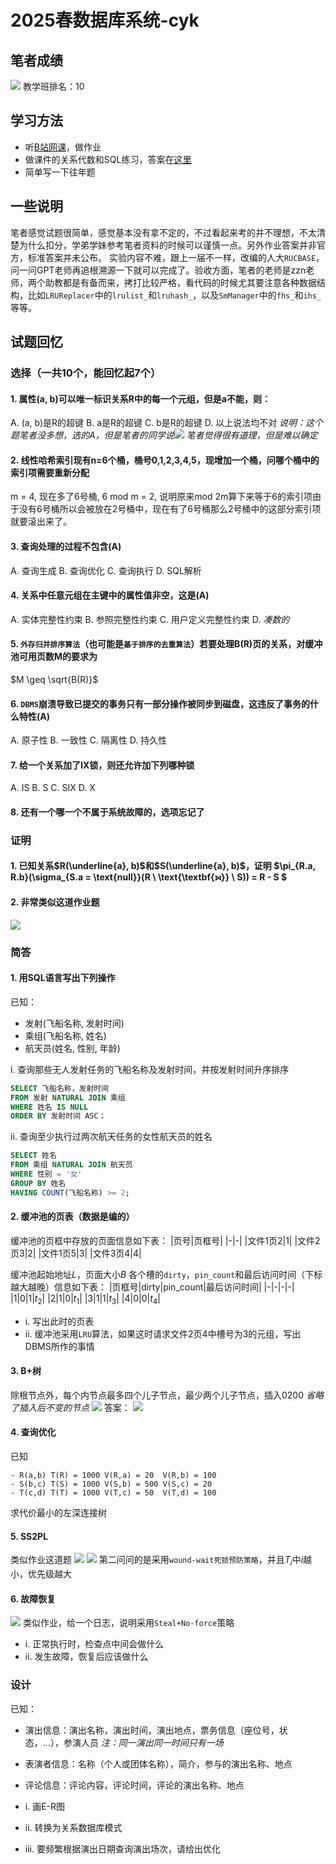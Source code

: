 # 2025春数据库系统-cyk
## 笔者成绩
![](./pic/score.png)
教学班排名：10
## 学习方法
- 听[B站网课](https://www.bilibili.com/video/BV1ii4y1S7Uk/?spm_id_from=333.337.search-card.all.click&vd_source=de2c6ec66aad0a525c6026af990f34a3)，做作业
- 做课件的关系代数和SQL练习，答案在[这里](./课件/数据库系统-zzn老师课件SQL查询参考答案.txt)
- 简单写一下往年题
## 一些说明
笔者感觉试题很简单，感觉基本没有拿不定的，不过看起来考的并不理想，不太清楚为什么扣分，学弟学妹参考笔者资料的时候可以谨慎一点。另外作业答案并非官方，标准答案并未公布。
实验内容不难，跟上一届不一样，改编的人大`RUCBASE`，问一问GPT老师再追根溯源一下就可以完成了。验收方面，笔者的老师是zzn老师，两个助教都是有备而来，拷打比较严格，看代码的时候尤其要注意各种数据结构，比如`LRUReplacer`中的`lrulist_`和`lruhash_`，以及`SmManager`中的`fhs_`和`ihs_`等等。
## 试题回忆
### 选择（一共10个，能回忆起7个）
#### 1. 属性(a, b)可以唯一标识关系R中的每一个元组，但是a不能，则：
A. (a, b)是R的超键
B. a是R的超键
C. b是R的超键
D. 以上说法均不对
*说明：这个题笔者没多想，选的A，但是笔者的同学说![](./pic/超键.png)*
*笔者觉得很有道理，但是难以确定*
#### 2. 线性哈希索引现有n=6个桶，桶号0,1,2,3,4,5，现增加一个桶，问哪个桶中的索引项需要重新分配
m = 4, 现在多了6号桶, 6 mod m = 2, 说明原来mod 2m算下来等于6的索引项由于没有6号桶所以会被放在2号桶中，现在有了6号桶那么2号桶中的这部分索引项就要滚出来了。
#### 3. 查询处理的过程不包含(A)
A. 查询生成 B. 查询优化 C. 查询执行 D. SQL解析
#### 4. 关系中任意元组在主键中的属性值非空，这是(A)
A. 实体完整性约束 B. 参照完整性约束 C. 用户定义完整性约束 D. *凑数的*
#### 5. `外存归并排序算法`（也可能是`基于排序的去重算法`）若要处理B(R)页的关系，对缓冲池可用页数M的要求为
$M \geq \sqrt{B(R)}$
#### 6. `DBMS`崩溃导致已提交的事务只有一部分操作被同步到磁盘，这违反了事务的什么特性(A)
A. 原子性 B. 一致性 C. 隔离性 D. 持久性 
#### 7. 给一个关系加了IX锁，则还允许加下列哪种锁
A. IS 
B. S 
C. SIX 
D. X
#### 8. 还有一个哪一个不属于系统故障的，选项忘记了

### 证明
#### 1. 已知关系$R(\underline{a}, b)$和$S(\underline{a}, b)$，证明 $\pi_{R.a, R.b}(\sigma_{S.a = \text{null}}(R \ \text{\textbf{⟕}} \ S)) = R - S $
#### 2. 非常类似这道作业题
![](./pic/z-2.png)
### 简答
#### 1. 用SQL语言写出下列操作
已知：
- 发射(飞船名称, 发射时间)
- 乘组(飞船名称, 姓名)
- 航天员(姓名, 性别, 年龄)

i. 查询那些无人发射任务的飞船名称及发射时间，并按发射时间升序排序
```SQL
SELECT 飞船名称，发射时间 
FROM 发射 NATURAL JOIN 乘组 
WHERE 姓名 IS NULL 
ORDER BY 发射时间 ASC；
```
ii. 查询至少执行过两次航天任务的女性航天员的姓名
```SQL
SELECT 姓名 
FROM 乘组 NATURAL JOIN 航天员 
WHERE 性别 = '女' 
GROUP BY 姓名 
HAVING COUNT(飞船名称) >= 2;
```

#### 2. 缓冲池的页表（数据是编的）
缓冲池的页框中存放的页面信息如下表：
|页号|页框号|
|-|-|
|文件1页2|1|
|文件2页3|2|
|文件1页5|3|
|文件3页4|4|

缓冲池起始地址$L$，页面大小$B$
各个槽的`dirty`，`pin_count`和最后访问时间（下标越大越晚）信息如下表：
|页框号|dirty|pin_count|最后访问时间|
|-|-|-|-|
|1|0|1|$t_2$|
|2|1|0|$t_1$|
|3|1|1|$t_3$|
|4|0|0|$t_4$|

- i. 写出此时的页表
- ii. 缓冲池采用`LRU`算法，如果这时请求文件2页4中槽号为3的元组，写出DBMS所作的事情

#### 3. B+树
除根节点外，每个内节点最多四个儿子节点，最少两个儿子节点，插入0200
*省略了插入后不变的节点*
![](./pic/before.jpg)
答案：
![](./pic/after.png)

#### 4. 查询优化
已知
```
- R(a,b) T(R) = 1000 V(R,a) = 20  V(R,b) = 100
- S(b,c) T(S) = 1000 V(S,b) = 500 V(S,c) = 20
- T(c,d) T(T) = 1000 V(T,c) = 50  V(T,d) = 100
```
求代价最小的左深连接树
#### 5. SS2PL
类似作业这道题
![](./pic/SS2PL-1.png)
![](./pic/SS2PL-2.png)
第二问问的是采用`wound-wait死锁预防策略`，并且$T_i$中$i$越小，优先级越大
#### 6. 故障恢复
![](./pic/WAL.png)
类似作业，给一个日志，说明采用`Steal+No-force`策略
- i. 正常执行时，检查点中间会做什么
- ii. 发生故障，恢复后应该做什么

### 设计
已知：
- 演出信息：演出名称，演出时间，演出地点，票务信息（座位号，状态，...），参演人员 *注：同一演出同一时间只有一场*
- 表演者信息：名称（个人或团体名称），简介，参与的演出名称、地点
- 评论信息：评论内容，评论时间，评论的演出名称、地点

- i. 画E-R图
- ii. 转换为关系数据库模式
- iii. 要频繁根据演出日期查询演出场次，请给出优化
